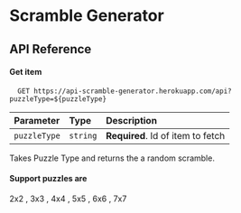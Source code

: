 
# Scramble Generator

## API Reference

#### Get item

```http
  GET https://api-scramble-generator.herokuapp.com/api?puzzleType=${puzzleType}
```

| Parameter | Type     | Description                       |
| :-------- | :------- | :-------------------------------- |
| `puzzleType`      | `string` | **Required**. Id of item to fetch |

Takes Puzzle Type and returns the a random scramble.

#### Support puzzles are
2x2 , 3x3 , 4x4 , 5x5 , 6x6 , 7x7

  
